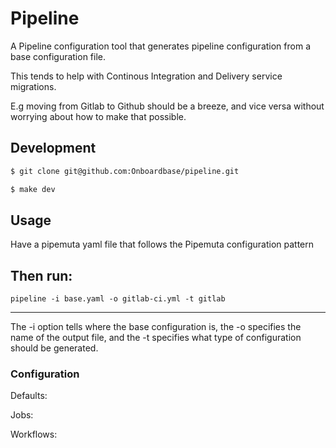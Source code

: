
# Pipeline 

A Pipeline configuration tool that generates pipeline configuration from a base configuration file.

This tends to help with Continous Integration and Delivery service migrations.

E.g moving from Gitlab to Github should be a breeze, and vice versa without worrying about how to make that possible.



## Development

```bash
$ git clone git@github.com:Onboardbase/pipeline.git
```

```bash
$ make dev
```

## Usage
Have a pipemuta yaml file that follows the Pipemuta configuration pattern

Then run:
---
```
pipeline -i base.yaml -o gitlab-ci.yml -t gitlab
```
---

The -i option tells where the base configuration is, the -o specifies the name of the output file, and the -t specifies what type of configuration should be generated.


### Configuration



Defaults:

Jobs:

Workflows:
